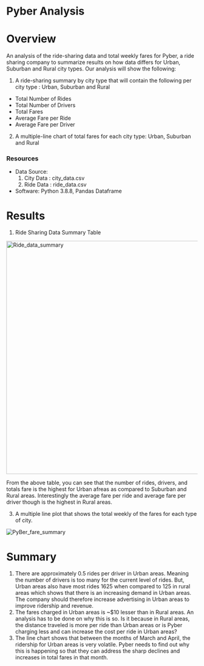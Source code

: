 # Pyber Analysis

# Overview
An analysis of the ride-sharing data and total weekly fares for Pyber, a ride sharing company to summarize results on how data differs for Urban, Suburban and Rural city types. Our analysis will show the following:

  1. A ride-sharing summary by city type that will contain the following per city type : Urban, Suburban and Rural
  * Total Number of Rides
  * Total Number of Drivers
  * Total Fares
  * Average Fare per Ride
  * Average Fare per Driver
  2. A multiple-line chart of total fares for each city type: Urban, Suburban and Rural
  
### Resources
* Data Source: 
    1. City Data : city_data.csv
    2. Ride Data : ride_data.csv
* Software: Python 3.8.8, Pandas Dataframe

# Results
1. Ride Sharing Data Summary Table

<img width="614" alt="Ride_data_summary" src="https://user-images.githubusercontent.com/75961057/143137018-740ab602-d2d4-403e-9fa0-0b32019ee222.png">

From the above table, you can see that the number of rides, drivers, and totals fare is the highest for Urban afreas as compared to Suburban and Rural areas. Interestingly the average fare per ride and average fare per driver though is the highest in Rural areas. 

3. A multiple line plot that shows the total weekly of the fares for each type of city.
 
 ![PyBer_fare_summary](https://user-images.githubusercontent.com/75961057/143134754-e3844138-4be9-418f-900c-cea4f54f541e.png)

# Summary
1. There are approximately 0.5 rides per driver in Urban areas. Meaning the number of drivers is too many for the current level of rides. But, Urban areas also have most rides 1625 when compared to 125 in rural areas which shows that there is an increasing demand in Urban areas. The company should therefore increase advertising in Urban areas to improve ridership and revenue. 
2. The fares charged in Urban areas is ~$10 lesser than in Rural areas. An analysis has to be done on why this is so. Is it because in Rural areas, the distance traveled is more per ride than Urban areas or is Pyber charging less and can increase the cost per ride in Urban areas?
3. The line chart shows that between the months of March and April, the ridership for Urban areas is very volatile. Pyber needs to find out why this is happening so that they can address the sharp declines and increases in total fares in that month.  
